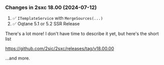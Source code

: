 
### Changes in 2sxc 18.00 (2024-07-12)

1. ✅ `ITemplateService` with `MergeSources(...)`
1. ✅ Oqtane 5.1 or 5.2 SSR Release

There's a lot more! I don't have time to describe it yet, but here's the short list

<https://github.com/2sic/2sxc/releases/tag/v18.00.00>

...and more.
